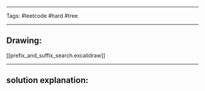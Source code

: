 

----

Tags: #leetcode #hard #tree

----

## Drawing:
[[prefix_and_suffix_search.excalidraw]]

----


## solution explanation:

